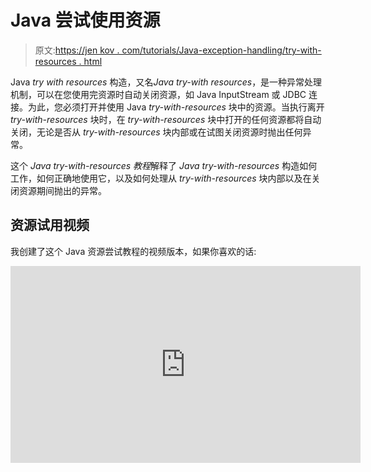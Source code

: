 # Java 尝试使用资源

> 原文:[https://jen kov . com/tutorials/Java-exception-handling/try-with-resources . html](https://jenkov.com/tutorials/java-exception-handling/try-with-resources.html)

Java *try with resources* 构造，又名*Java try-with resources*，是一种异常处理机制，可以在您使用完资源时自动关闭资源，如 Java InputStream 或 JDBC 连接。为此，您必须打开并使用 Java *try-with-resources* 块中的资源。当执行离开 *try-with-resources* 块时，在 *try-with-resources* 块中打开的任何资源都将自动关闭，无论是否从 *try-with-resources* 块内部或在试图关闭资源时抛出任何异常。

这个 *Java try-with-resources 教程*解释了 *Java try-with-resources* 构造如何工作，如何正确地使用它，以及如何处理从 *try-with-resources* 块内部以及在关闭资源期间抛出的异常。

## 资源试用视频

我创建了这个 Java 资源尝试教程的视频版本，如果你喜欢的话:

<iframe width="560" height="315" src="https://www.youtube.com/embed/GBtQW3XF3Lg" frameborder="0" allow="accelerometer; autoplay; encrypted-media; gyroscope; picture-in-picture" allowfullscreen=""><h2>用资源尝试</h2> <p>为了了解 Java <em> try-with-resources </em>构造是如何工作的，让我们看一个 Java <em> try-with-resources </em>的例子:</p> <pre class="codeBox"> private static void printFile() throws IOException { try(FileInputStream input = new FileInputStream("file.txt")) { int data = input.read(); while(data != -1){ System.out.print((char) data); data = input.read(); } } } </pre> <p>这个<em> try-with-resources </em>示例展示了如何在<em> try-with-resources </em>块中打开一个<a href="/java-io/fileinputstream.html"> Java FileInputStream </a>，从<code>FileInputStream</code>中读取一些数据，并在执行离开<em> try-with-resources </em>块(未明确显示)时自动关闭<code>FileInputStream</code>。</p> <p>注意上面的<em> try-with-resources </em>示例中方法内的第一行:</p> <pre class="codeBox"> try(FileInputStream input = new FileInputStream("file.txt")) { </pre> <p>这是<em>尝试资源</em>构造。<code>FileInputStream</code>变量在<code>try</code>关键字后的括号内声明。此外，一个<code>FileInputStream</code>被实例化并赋给变量。</p> <p>当<code>try</code>块完成时，<code>FileInputStream</code>将自动关闭。这是可能的，因为<code>FileInputStream</code>实现了 Java 接口<code>java.lang.AutoCloseable</code>。实现该接口的所有类都可以在 try-with-resources 构造中使用。</p> <h2>使用资源进行尝试 Java 9 增强</h2> <p>在 Java 9 之前，必须在 try-with-resources 构造的<em> try </em>块的括号内创建自动关闭的资源。从 Java 9 开始，这就不再需要了。如果引用资源的变量实际上是 final，那么只需在 try 块括号内输入对该变量的引用。下面是 Java 9 <em> try-with-resources </em>增强的一个例子:</p> <pre class="codeBox"> private static void printFile() throws IOException { FileInputStream input = new FileInputStream("file.txt"); try(input) { int data = input.read(); while(data != -1){ System.out.print((char) data); data = input.read(); } } } </pre> <p>注意<code>input</code>变量现在是如何声明的，并且在<em> try </em>块之外分配了一个<code>FileInputStream</code>。还要注意，<code>input</code>变量是如何在<em> try </em>块的括号内引用的。这样，一旦退出<em> try </em>块，Java 仍然会正确关闭它。</p> <h2>使用多种资源</h2> <p>您可以在 Java <em> try-with-resources </em>块中使用多个资源，并让它们自动关闭。下面是一个在<em> try-with-resources </em>块中使用多个资源的例子:</p> <pre class="codeBox"> private static void printFile() throws IOException { try( FileInputStream input = new FileInputStream("file.txt"); BufferedInputStream bufferedInput = new BufferedInputStream(input) ) { int data = bufferedInput.read(); while(data != -1){ System.out.print((char) data); data = bufferedInput.read(); } } } </pre> <p>这个例子在<em> try </em>关键字后的括号内创建了两个资源。一个<code>FileInputStream</code>和一个<code>BufferedInputStream</code>。当执行离开<em> try </em>块时，这两个资源都会自动关闭。</p> <h3>地产禁用令</h3> <p>Java try-with-resources 构造中声明的资源将以与括号中创建/列出它们的顺序相反的顺序关闭。在上一节的例子中，首先关闭 <bufferedinputstream>，然后关闭<code>FileInputStream</code>。</bufferedinputstream></p> <h2>自定义可自动关闭的实现</h2> <p>Java <em> try-with-resources </em>构造不仅仅适用于 Java 的内置类。您也可以在自己的类中实现<code>java.lang.AutoCloseable</code>接口，并将它们与<em> try-with-resources </em>构造一起使用。</p> <p><code>AutoClosable</code>接口只有一个名为<code>close()</code>的方法。界面看起来是这样的:</p> <pre class="codeBox"> public interface AutoClosable { public void close() throws Exception; } </pre> <p>任何实现这个接口的类都可以与 Java <em> try-with-resources </em>构造一起使用。下面是一个简单的实现示例:</p> <pre class="codeBox"> public class MyAutoClosable implements AutoCloseable { public void doIt() { System.out.println("MyAutoClosable doing it!"); } @Override public void close() throws Exception { System.out.println("MyAutoClosable closed!"); } } </pre> <p><code>doIt()</code>方法不是<code>AutoClosable</code>接口的一部分。它在那里是因为我们希望能够做一些事情，而不仅仅是关闭对象。</p> <p>下面是一个如何将<code>MyAutoClosable</code>与<em> try-with-resources </em>构造一起使用的示例:</p> <pre class="codeBox"> private static void myAutoClosable() throws Exception { try(MyAutoClosable myAutoClosable = new MyAutoClosable()){ myAutoClosable.doIt(); } } </pre> <p>下面是调用方法<code>myAutoClosable()</code>时打印到<code>System.out</code>的输出:</p> <pre class="codeBox"> MyAutoClosable doing it! MyAutoClosable closed! </pre> <p>如您所见，<em> try-with-resources </em>是一种非常强大的方法，可以确保在<code>try-catch</code>块中使用的资源被正确关闭，无论这些资源是您自己创建的，还是 Java 的内置组件。</p> <h2>用资源尝试异常处理</h2> <p>Java <em> try-with-resources </em>块的异常处理语义与标准 Java <em> try-catch-finally </em>块的异常处理语义略有不同。在大多数情况下，修改后的语义会比原来的<em> try-catch-finally </em>块的语义更好地为您服务，即使您没有准确理解其中的区别。即便如此，在<em> try-with-resources </em>构造中，实际理解异常处理方式是一个好主意。因此，我将在这里解释<em> try-with-resources </em>构造的异常处理语义。</p> <p>如果从 Java <em> try-with-resources </em>块中抛出异常，那么在<em> try </em>块的括号中打开的任何资源仍然会自动关闭。异常的抛出将强制执行离开<em> try </em>块，这将强制自动关闭资源。一旦资源被关闭，从<em> try </em>块内部抛出的异常将会在调用栈中向上传播。</p> <p>当您试图关闭某些资源时，它们也可能会引发异常。当您试图关闭某个资源时，如果该资源抛出异常，在同一个<em> try-with-resources </em>块中打开的任何其他资源仍将被关闭。关闭所有资源后，失败的关闭尝试的异常将在调用堆栈中向上传播。如果多个资源关闭尝试引发了多个异常，那么遇到的第一个异常将是在调用堆栈中向上传播的异常。其余的异常将被抑制。</p> <p>如果从<em> try-with-resources </em>块内部抛出异常，并且当资源关闭时(当<code>close()</code>被调用时)，在<em> try </em>块内部抛出的异常将被向上传播到调用堆栈。尝试关闭资源时引发的异常将被抑制。这与普通<a href="basic-try-catch-finally.html"> try-catch-finally </a>块中发生的情况相反，在普通块中，遇到的最后一个异常是向上传播到调用堆栈的异常。</p> <p>为了更好地理解 Java <em> try-with-resources </em>构造的异常处理语义，让我们看一些例子。对于这些例子，我创建了下面的<code>AutoClosable</code>实现，我可以在使用和试图关闭时强制抛出异常:</p> <pre class="codeBox"> public class AutoClosableResource implements AutoCloseable { private String name = null; private boolean throwExceptionOnClose = false; public AutoClosableResource(String name, boolean throwExceptionOnClose) { this.name = name; this.throwExceptionOnClose = throwExceptionOnClose; } public void doOp(boolean throwException) throws Exception { System.out.println("Resource " + this.name + " doing operation"); if(throwException) { throw new Exception("Error when calling doOp() on resource " + this.name); } } @Override public void close() throws Exception { System.out.println("Resource " + this.name + " close() called"); if(this.throwExceptionOnClose){ throw new Exception("Error when trying to close resource " + this.name); } } } </pre> <p>首先，让我们看一个使用单一资源的基本示例:</p> <pre class="codeBox"> public static void main(String[] args){ try { tryWithResourcesSingleResource(); } catch (Exception e) { e.printStackTrace(); Throwable[] suppressed = e.getSuppressed(); } } public static void tryWithResourcesSingleResource() throws Exception { try(AutoClosableResource resourceOne = new AutoClosableResource("One", false)) { resourceOne.doOp(false); } } </pre> <p>如果<code>AutoClosableResource</code>构造的第二个参数被更改为<code>true</code>，它将在试图关闭时抛出一个异常。在这种情况下，当试图关闭时抛出的异常将沿调用堆栈向上传播到<code>main()</code>方法，在那里<em> try-catch </em>块将捕获它。在这种情况下，从<code>e.getSuppessed()</code>返回的<code>Throwable</code>数组将是一个空数组(大小为 0)。</p> <p>如果<code>resourceOne.doOp()</code>的参数也被更改为<code>true</code>,<code>doOp()</code>方法将抛出一个异常。在这种情况下，就是这个异常被向上传播到调用栈的<code>main()</code>方法。试图关闭资源时抛出的异常可以在由<code>e.getSuppressed()</code>返回的<code>Throwable</code>数组中找到。</p> <p>让我们看一个使用两个<code>AutoClosable</code>资源的例子:</p> <pre class="codeBox"> public static void main(String[] args){ try { tryWithResourcesTwoResources(); } catch (Exception e) { e.printStackTrace(); Throwable[] suppressed = e.getSuppressed(); System.out.println("suppressed = " + suppressed); } } public static void tryWithResourcesTwoResources() throws Exception { try(AutoClosableResource resourceOne = new AutoClosableResource("One", true); AutoClosableResource resourceTwo = new AutoClosableResource("Two", true) ){ resourceOne.doOp(true); resourceTwo.doOp(false); } } </pre> <p>在只有一个资源抛出异常的情况下，无论是在使用期间还是试图关闭时，行为都与只使用一个资源时相同。然而，在上面的例子中，我已经强制两个资源在试图关闭时抛出异常，并且第一个资源在使用时抛出异常(当调用<code>doOp()</code>时)。在这种情况下，从<em> try </em>块内部抛出的异常会向上传播到调用堆栈。试图关闭资源时抛出的两个异常在由<code>e.getSuppressed()</code>返回的<code>Throwable</code>数组中可用。</p> <p>记住，在<em> try </em>块中只能抛出一个异常。一旦抛出异常，<em> try </em>块代码就会退出，并且尝试关闭资源。</p> <h3>捕捉块</h3> <p>您可以将一个<em> catch </em>块添加到一个<em> try-with-resources </em>块中，就像您可以添加到一个标准的<em> try </em>块中一样。如果从<em> try-with-resources </em>块的<em> try </em>块中抛出异常，那么<em> catch </em>块将捕获它，就像它与标准的<em> try </em>构造一起使用时一样。</p> <p>在进入<em> catch </em>块之前，<em> try-with-resources </em>构造将尝试关闭在<em> try </em>块中打开的资源。如果在试图关闭其中一个资源时抛出异常，这些异常将可以从<em> catch </em>块中的异常的<code>getSuppressed()</code>方法中获得。下面是一个 Java <em> try-with-resources </em>块与一个<em> catch </em>块的例子:</p> <pre class="codeBox"> try(AutoClosableResource resourceOne = new AutoClosableResource("One", true)) { resourceOne.doOp(true); } catch(Exception e) { Throwable[] suppressed = e.getSuppressed(); throw e; } </pre> <p>在上面的例子中，<code>AutoClosableResource</code>被配置为在调用<code>doOp()</code>和试图关闭(通过<code>close()</code>)时抛出异常。从<code>doOp()</code>抛出的异常在<em> catch </em>块中被捕获，它的<code>getSuppressed()</code>方法返回一个数组，该数组包含当试图关闭资源时抛出的异常。</p> <p>如果只有在试图关闭资源时才抛出异常，那么<em> catch </em>块也将捕获它。该异常的<code>getSuppressed()</code>方法将返回一个空数组，因为没有隐藏异常。</p> <h3>最终阻止</h3> <p>也可以将<em> finally </em>块添加到 Java <em> try-with-resources </em>块中。它的行为就像一个标准的<em> finally </em>块，这意味着它将在退出<em> try-with-resources </em>块之前的最后一步被执行——在任何<em> catch </em>块被执行之后。</p> <p>如果您从<em> try-with-resources </em>构造的<em> finally </em>块中抛出一个异常，所有之前抛出的异常都将丢失！下面是一个从 Java <em> try-with-resources </em>构造的<em> finally </em>块中抛出异常的例子:</p> <pre class="codeBox"> public static void main(String[] args){ try { tryWithResourcesSingleResource(); } catch (Exception e) { e.printStackTrace(); Throwable[] suppressed = e.getSuppressed(); } } public static void tryWithResourcesSingleResource() throws Exception { try(AutoClosableResource resourceOne = new AutoClosableResource("One", true)) { resourceOne.doOp(false); } catch(Exception e) { Throwable[] suppressed = e.getSuppressed(); throw e; } finally { throw new Exception("Hey, an exception from the finally block"); } } </pre> <p>注意，从<em> catch </em>块中抛出的异常将被忽略，因为新的异常是从<em> finally </em>块中抛出的。如果没有<em>挡</em>挡，也是如此。那么从<em> try </em>块内部抛出的任何异常都会丢失，因为新的异常是从<em> finally </em>块内部抛出的。任何先前的异常都没有被抑制，所以它们在从<em> finally </em>块抛出的异常中不可用。</p> <h3>手动添加隐藏的异常</h3> <p><code>Throwable</code>类有一个名为<code>addSuppressed()</code>的方法，它将一个<code>Throwable</code>对象作为参数。如果你需要的话，使用<code>addSuppressed()</code>方法可以将被抑制的异常添加到另一个异常中。下面的示例展示了如何手动将隐藏的异常添加到 Java 异常中:</p> <pre class="codeBox"> Exception finalException = null; try(AutoClosableResource resourceOne = new AutoClosableResource("One", true)) { resourceOne.doOp(false); } catch(Exception e) { finalException = new Exception("Error..."); finalException.addSuppressed(e); for(Throwable suppressed : e.getSuppressed()){ finalException.addSuppressed(suppressed); } } finally { if(finalException != null){ throw finalException; } } </pre> <p>注意如何在<em> try-with-resources </em>构造之外声明<code>Throwable</code>引用。否则<em>捕捉</em>和<em>最后</em>块不能访问。</p> <p>在大多数情况下，您不需要手动将隐藏的异常添加到异常中，但是现在您至少已经看到了如何做，以防您遇到需要它的情况。</p> <h2>资源管理与尝试-捕捉-最后，老学校的风格</h2> <p>Java 7 中添加了 Java <em> try-with-resources </em>构造。在 Java 7 之前，管理需要显式关闭的资源有些繁琐。您必须手动处理资源的正确关闭。这不是一个容易正确处理的任务。要理解为什么，请看下面的方法，该方法读取一个文件并将其打印到<code>System.out</code>:</p> <pre class="codeBox"> private static void printFile() throws IOException { InputStream input = null; try { input = <b>new FileInputStream("file.txt");</b> int data = <b>input.read();</b> while(data != -1){ System.out.print((char) data); data = <b>input.read();</b> } } finally { if(input != null){ <b>input.close();</b> } } } </pre> <p>粗体标记的代码是代码可以抛出<code>Exception</code>的地方。如你所见，这可能发生在<code>try</code>区块的 3 个地方，以及<code>finally</code>区块的 1 个地方。</p> <p>无论<code>try</code>程序块是否抛出异常，总是执行<code>finally</code>程序块。这意味着无论<code>try</code>区块发生什么情况，<code>InputStream</code>都是关闭的。或者说，试图关闭。如果关闭失败，<code>InputStream</code>的<code>close()</code>方法也可能抛出异常。</p> <p>假设从<code>try</code>块内部抛出了一个异常。然后执行<code>finally</code>块。想象一下，从<code>finally</code>块中也抛出了一个异常。您认为哪个异常会在调用堆栈中向上传播？</p> <p>从<code>finally</code>块抛出的异常将被向上传播到调用堆栈，即使从<code>try</code>块抛出的异常可能与传播更相关。</p> </body> </html></iframe>